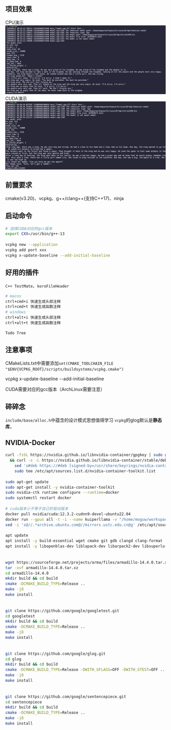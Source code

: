 <!--
 * @Author: Morgan Woods weiyiding0@gmail.com
 * @Date: 2025-01-02 16:44:41
 * @LastEditors: Morgan Woods weiyiding0@gmail.com
 * @LastEditTime: 2025-03-12 10:32:57
 * @FilePath: /SiriusxLLM/README.md
 * @Description: 
-->
## 项目效果
CPU演示
![CPU](./img/cpu.png)
CUDA演示
![CUDA](./img/cuda.png)

## 前置要求
cmake(v3.20)、vcpkg、g++/clang++(支持C++17)、ninja

## 启动命令

```bash
# 选择CUDA对应的gcc版本
export CXX=/usr/bin/g++-13

vcpkg new --application
vcpkg add port xxx
vcpkg x-update-baseline --add-initial-baseline 
```


## 好用的插件
`C++ TestMate`、`koroFileHeader`
```bash
# macos
ctrl+cmd+i 快速生成头部注释
ctrl+cmd+t 快速生成函数注释
# windows
ctrl+alt+i 快速生成头部注释
ctrl+alt+t 快速生成函数注释
```
`Todo Tree`


## 注意事项
CMakeLists.txt中需要添加`set(CMAKE_TOOLCHAIN_FILE "$ENV{VCPKG_ROOT}/scripts/buildsystems/vcpkg.cmake")`

vcpkg x-update-baseline --add-initial-baseline 

CUDA需要对应的gcc版本（ArchLinux需要注意）


## 碎碎念
`include/base/alloc.h`中蕴含的设计模式思想值得学习
`vcpkg`的glog默认是**静态库**，


## NVIDIA-Docker
```bash
curl -fsSL https://nvidia.github.io/libnvidia-container/gpgkey | sudo gpg --dearmor -o /usr/share/keyrings/nvidia-container-toolkit-keyring.gpg \
  && curl -s -L https://nvidia.github.io/libnvidia-container/stable/deb/nvidia-container-toolkit.list | \
    sed 's#deb https://#deb [signed-by=/usr/share/keyrings/nvidia-container-toolkit-keyring.gpg] https://#g' | \
    sudo tee /etc/apt/sources.list.d/nvidia-container-toolkit.list
    
sudo apt-get update
sudo apt-get install -y nvidia-container-toolkit
sudo nvidia-ctk runtime configure --runtime=docker
sudo systemctl restart docker

# cuda版本小于等于自己的驱动版本
docker pull nvidia/cuda:12.3.2-cudnn9-devel-ubuntu22.04
docker run --gpus all -t -i --name kuiperllama -v "/home/moguw/workspace/kuiperllama:/kuiperllama" nvidia/cuda:12.3.2-cudnn9-devel-ubuntu22.04 /bin/bash
sed -i 's@//.*archive.ubuntu.com@//mirrors.ustc.edu.cn@g' /etc/apt/sources.list

apt update
apt install -y build-essential wget cmake git gdb clangd clang-format
apt install -y libopenblas-dev liblapack-dev libarpack2-dev libsuperlu-dev


wget https://sourceforge.net/projects/arma/files/armadillo-14.4.0.tar.xz
tar -xvf armadillo-14.4.0.tar.xz
cd armadillo-14.4.0
mkdir build && cd build
cmake -DCMAKE_BUILD_TYPE=Release ..
make -j8
make install


git clone https://github.com/google/googletest.git
cd googletest
mkdir build && cd build
cmake -DCMAKE_BUILD_TYPE=Release ..
make -j8
make install


git clone https://github.com/google/glog.git
cd glog
mkdir build && cd build
cmake -DCMAKE_BUILD_TYPE=Release -DWITH_GFLAGS=OFF -DWITH_GTEST=OFF ..
make -j8
make install


git clone https://github.com/google/sentencepiece.git
cd sentencepiece
mkdir build && cd build
cmake -DCMAKE_BUILD_TYPE=Release ..
make -j8
make install
```